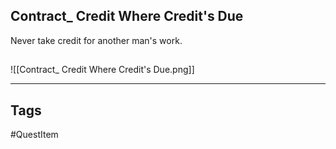 ## Contract_ Credit Where Credit's Due
Never take credit for another man's work.
## 
![[Contract_ Credit Where Credit's Due.png]]

---
## Tags
#QuestItem